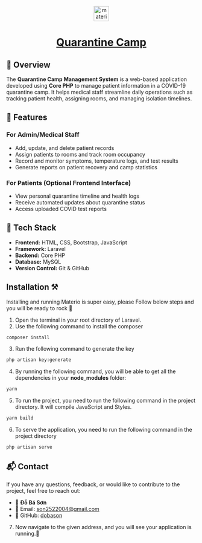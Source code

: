 <p align="center"></p>

<p align="center">
   <a href="https://themeselection.com/item/materio-free-bootstrap-html-laravel-admin-template/" target="_blank">
      <img src="https://cdn.themeselection.com/ts-assets/materio/logo/logo.png" alt="materio-logo" width="40px" height="auto">
   </a>
</p>

<h1 align="center">
   <a href="https://themeselection.com/item/materio-free-bootstrap-html-laravel-admin-template/" target="_blank" align="center">
      Quarantine Camp
   </a>
</h1>

## 🧾 Overview  
The **Quarantine Camp Management System** is a web-based application developed using **Core PHP** to manage patient information in a COVID-19 quarantine camp. It helps medical staff streamline daily operations such as tracking patient health, assigning rooms, and managing isolation timelines.

## 🚀 Features

### For Admin/Medical Staff  
- Add, update, and delete patient records  
- Assign patients to rooms and track room occupancy  
- Record and monitor symptoms, temperature logs, and test results  
- Generate reports on patient recovery and camp statistics

### For Patients (Optional Frontend Interface)  
- View personal quarantine timeline and health logs  
- Receive automated updates about quarantine status  
- Access uploaded COVID test reports

## 🧰 Tech Stack  
- **Frontend:** HTML, CSS, Bootstrap, JavaScript  
- **Framework:** Laravel  
- **Backend:** Core PHP  
- **Database:** MySQL  
- **Version Control:** Git & GitHub

## Installation ⚒️

Installing and running Materio is super easy, please Follow below steps and you will be ready to rock 🤘

1. Open the terminal in your root directory of Laravel.
2. Use the following command to install the composer

```bash
composer install
```

3. Run the following command to generate the key

```bash
php artisan key:generate
```

4. By running the following command, you will be able to get all the dependencies in your **node_modules** folder:

```bash
yarn
```

5. To run the project, you need to run the following command in the project directory. It will compile JavaScript and Styles.

```bash
yarn build
```

6. To serve the application, you need to run the following command in the project directory

```bash
php artisan serve
```

## 📬 Contact  

If you have any questions, feedback, or would like to contribute to the project, feel free to reach out:

- 👤 **Đỗ Bá Sơn**  
- 📧 Email: [son2522004@gmail.com](mailto:son2522004@gmail.com)  
- 💼 GitHub: [dobason](https://github.com/dobason) 

7. Now navigate to the given address, and you will see your application is running.🥳

